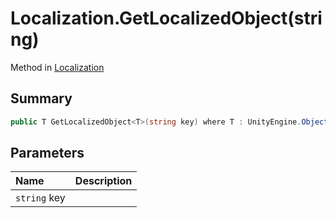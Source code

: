 # Localization.GetLocalizedObject(string)

Method in [Localization](/api/csharp/yarn.unity.localization.md)

## Summary



```csharp
public T GetLocalizedObject<T>(string key) where T : UnityEngine.Object
```

## Parameters

|Name|Description|
|:---|:---|
|`string` key||

